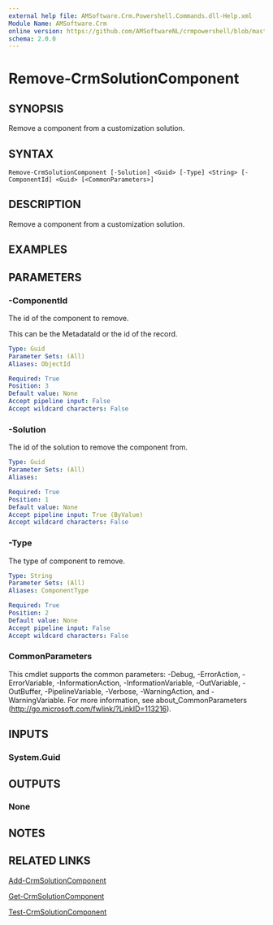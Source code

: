 ```yaml
---
external help file: AMSoftware.Crm.Powershell.Commands.dll-Help.xml
Module Name: AMSoftware.Crm
online version: https://github.com/AMSoftwareNL/crmpowershell/blob/master/docs/Remove-CrmSolutionComponent.md
schema: 2.0.0
---
```


# Remove-CrmSolutionComponent

## SYNOPSIS
Remove a component from a customization solution.

## SYNTAX

```
Remove-CrmSolutionComponent [-Solution] <Guid> [-Type] <String> [-ComponentId] <Guid> [<CommonParameters>]
```

## DESCRIPTION
Remove a component from a customization solution.

## EXAMPLES

## PARAMETERS

### -ComponentId
The id of the component to remove.

This can be the MetadataId or the id of the record.

```yaml
Type: Guid
Parameter Sets: (All)
Aliases: ObjectId

Required: True
Position: 3
Default value: None
Accept pipeline input: False
Accept wildcard characters: False
```

### -Solution
The id of the solution to remove the component from.

```yaml
Type: Guid
Parameter Sets: (All)
Aliases: 

Required: True
Position: 1
Default value: None
Accept pipeline input: True (ByValue)
Accept wildcard characters: False
```

### -Type
The type of component to remove.

```yaml
Type: String
Parameter Sets: (All)
Aliases: ComponentType

Required: True
Position: 2
Default value: None
Accept pipeline input: False
Accept wildcard characters: False
```

### CommonParameters
This cmdlet supports the common parameters: -Debug, -ErrorAction, -ErrorVariable, -InformationAction, -InformationVariable, -OutVariable, -OutBuffer, -PipelineVariable, -Verbose, -WarningAction, and -WarningVariable. For more information, see about_CommonParameters (http://go.microsoft.com/fwlink/?LinkID=113216).

## INPUTS

### System.Guid

## OUTPUTS

### None

## NOTES

## RELATED LINKS

[Add-CrmSolutionComponent](Add-CrmSolutionComponent.md)

[Get-CrmSolutionComponent](Get-CrmSolutionComponent.md)

[Test-CrmSolutionComponent](Test-CrmSolutionComponent.md)
